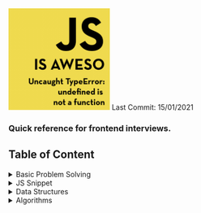 <!-- ![logo](logo.jpg) -->
<img src="logo.jpg" width="200" height="200">
Last Commit: 15/01/2021

### Quick reference for frontend interviews.

## Table of Content

<details>
  <summary>Basic Problem Solving</summary>

- [Sum any number of digits - sum(1)(2)(3)......(n)()](ps/sum-of-any-numbers.md)
- [Flatten an object - recursion](ps/sum-of-any-numbers.md)
- [Common elements of 2 arrays](ps/sum-of-any-numbers.md)
- [Flatten an object - recursion](ps/sum-of-any-numbers.md)
</details>

<details>
  <summary>JS Snippet</summary>

- Polyfills

  - [Function.call](js-snippet/call.js)
  - [Function.apply](js-snippet/apply.js)
  - [Function.bind](js-snippet/bind.js)
  - [Array](js-snippet/array.js)
  - [Array.push](js-snippet/array.push.js)
  - [Array.pop](js-snippet/array.pop.js)
  - [Array.forEach](js-snippet/array.forEach.js)
  - [Array.map](js-snippet/array.map.js)
  - [Array.filter](js-snippet/array.filter.js)
  - [Array.reduce](js-snippet/array.reduce.js)
  - [Array.flat](js-snippet/array.flat.js)
  - [Array.find](js-snippet/array.find.js)
  - [Object.create](js-snippet/object.create.js)
  - [setInterval](js-snippet/setInterval.js)
  - [document.getElementById](js-snippet/getElementById.js)
  - [document.getElementByClassName](js-snippet/getElementByClass.js)

- Helpers

  - [debounce & throttle](js-snippet/debounce-throttle.md)
  - [sleep](js-snippet/debounce-throttle.md)
  - [objectToArray & arrayToObject](js-snippet/debounce-throttle.md)
  - [diff of 2 objects](js-snippet/debounce-throttle.md)
  - [memoize a function](js-snippet/debounce-throttle.md)
  </details>

<details>
  <summary>Data Structures</summary>

- [Stack](data-structures/Stack.md)
  - [Implement LRCache](ps/sum-of-any-numbers.md)
- [Queue](data-structures/Stack.md)
- [Single Linked List](data-structures/Stack.md)
- [Double Linked List](data-structures/Stack.md)
</details>
<details>
  <summary>Algorithms</summary>

- [Insertion Sort](algorithms/InsertionSort.md)
- [Selection Sort](algorithms/SelectionSort.md)
- [Bubble Sort](algorithms/BubbleSort.md)
- [Quick Sort](algorithms/QuickSort.md)
- [Merge Sort](algorithms/MergeSort.md)
  - Nested bullet
  - Sub-nested bullet etc
  - Bullet list item 2
  </details>
